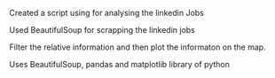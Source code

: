 Created a script using for analysing the linkedin Jobs

Used BeautifulSoup for scrapping the linkedin jobs

Filter the relative information and then plot the informaton on the map.

Uses BeautifulSoup, pandas and matplotlib library of python
